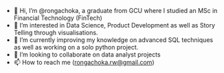 - 👋 Hi, I’m @rongachoka, a graduate from GCU where I studied an MSc in Financial Technology (FinTech)
- 👀 I’m interested in Data Science, Product Development as well as Story Telling through visualisations.
- 🌱 I’m currently improving my knowledge on advanced SQL techniques as well as working on a solo python project.
- 💞️ I’m looking to collaborate on data analyst projects
- 📫 How to reach me (rongachoka.rw@gmail.com)

<!---
rongachoka/rongachoka is a ✨ special ✨ repository because its `README.md` (this file) appears on your GitHub profile.
You can click the Preview link to take a look at your changes.
--->
